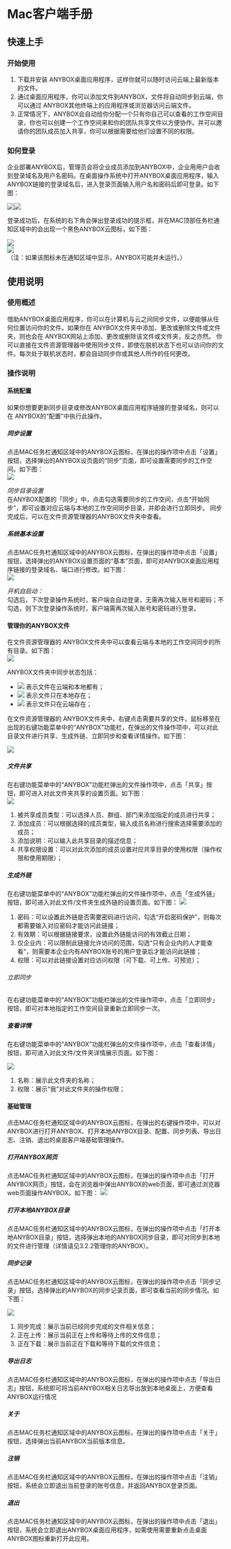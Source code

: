 ---
---

# Mac客户端手册

## 快速上手

### 开始使用
1.  下载并安装 ANYBOX桌⾯应⽤程序，这样你就可以随时访问云端上最新版本的文件。  
2.	通过桌⾯应用程序，你可以添加文件到ANYBOX，文件将自动同步到云端，你可以通过 ANYBOX其他终端上的应用程序或浏览器访问云端文件。  
3.	正常情况下，ANYBOX会自动给你分配一个只有你自己可以查看的工作空间目录，你也可以创建一个工作空间来和你的团队共享文件以方便协作。并可以邀请你的团队成员加入共享，你可以根据需要给他们设置不同的权限。  

### 如何登录
企业部署ANYBOX后，管理员会将企业成员添加到ANYBOX中，企业⽤用户会收到登录域名及用户名密码。在桌面操作系统中打开ANYBOX桌⾯应用程序，输入ANYBOX链接的登录域名后，进入登录页面输入用户名和密码后即可登录。如下图：

![](https://anybox-docs.pek3b.qingstor.com/mac/images/image01.jpg)![](https://anybox-docs.pek3b.qingstor.com/mac/images/image02.jpg)  

登录成功后，在系统的右下角会弹出登录成功的提示框，并在MAC顶部任务栏通知区域中的会出现一个黑色ANYBOX云图标，如下图：  

![](https://anybox-docs.pek3b.qingstor.com/mac/images/image03.jpg)  
![](https://anybox-docs.pek3b.qingstor.com/mac/images/image04.jpg)  
（注：如果该图标未在通知区域中显示，ANYBOX可能并未运行。）

## 使用说明
### 使用概述
借助ANYBOX桌⾯应用程序，你可以在计算机与云之间同步文件，以便能够从任何位置访问你的文件。如果你在 ANYBOX文件夹中添加、更改或删除文件或文件夹，则也会在 ANYBOX网站上添加、更改或删除该文件或文件夹，反之亦然。 你可以直接在文件资源管理器中使用同步文件，即使在脱机状态下也可以访问你的文件。每次处于联机状态时，都会自动同步你或其他人所作的任何更改。  


### 操作说明
#### 系统配置
如果你想要更新同步目录或修改ANYBOX桌⾯应用程序链接的登录域名，则可以在 ANYBOX的“配置”中执行此操作。

##### 同步设置
点击MAC任务栏通知区域中的ANYBOX云图标，在弹出的操作项中点击「设置」按钮，选择弹出的ANYBOX设页面的“同步”页面，即可设置需要同步的工作空间。如下图：  
![](https://anybox-docs.pek3b.qingstor.com/mac/images/image05.jpg)  

*同步目录设置*  
在ANYBOX配置的「同步」中，点击勾选需要同步的工作空间，点击“开始同步”，即可设置对应云端与本地的工作空间同步目录，并即会进行立即同步。
同步完成后，可以在文件资源管理器的ANYBOX文件夹中查看。  

##### 系统基本设置
点击MAC任务栏通知区域中的ANYBOX云图标，在弹出的操作项中点击「设置」按钮，选择弹出的ANYBOX设置页面的“基本”页面，即可对ANYBOX桌⾯应用程序链接的登录域名、端口进行修改。如下图：  
![](https://anybox-docs.pek3b.qingstor.com/mac/images/image06.jpg)  

*开机自启动：*  
勾选后，下次登录操作系统时，客户端会自动登录，无需再次输入账号和密码；不勾选，则下次登录操作系统时，客户端需再次输入账号和密码进行登录。

#### 管理你的ANYBOX文件
在文件资源管理器的 ANYBOX文件夹中可以查看云端与本地的工作空间同步的所有目录。如下图：  
![](https://anybox-docs.pek3b.qingstor.com/mac/images/image07.jpg)  

ANYBOX文件夹中同步状态包括：
- ![](https://anybox-docs.pek3b.qingstor.com/mac/images/icon01.jpg)  表示文件在云端和本地都有；
- ![](https://anybox-docs.pek3b.qingstor.com/mac/images/icon02.jpg)  表示文件只在本地存在；
- ![](https://anybox-docs.pek3b.qingstor.com/mac/images/icon03.jpg)  表示文件只在云端存在；

在文件资源管理器的 ANYBOX文件夹中，右键点击需要共享的文件，鼠标移至在出现的右键功能菜单中的“ANYBOX”功能栏，在弹出的文件操作项中，可以对此目录文件进行共享、生成外链、立即同步和查看详情操作。如下图：

![](https://anybox-docs.pek3b.qingstor.com/mac/images/image11.jpg)  

##### 文件共享  
在右键功能菜单中的“ANYBOX”功能栏弹出的文件操作项中，点击「共享」按钮，即可进入对此文件夹共享的设置页面。如下图：  
![](https://anybox-docs.pek3b.qingstor.com/mac/images/image12.jpg)  

1.	被共享成员类型：可以选择人员、群组、部门来添加指定的成员进行共享；  
2.	添加成员：可以根据选择的成员类型，输⼊成员名称进行搜索选择需要添加的成员；  
3.	添加说明：可以输入此共享目录的描述信息；  
4.	共享权限设置：可以对此次添加的成员设置对应共享目录的使用权限（操作权限和使用期限）；  

##### 生成外链
在右键功能菜单中的“ANYBOX”功能栏弹出的文件操作项中，点击「生成外链」按钮，即可进入对此文件/文件夹生成外链的设置页面。如下图：
![](https://anybox-docs.pek3b.qingstor.com/mac/images/image13.jpg)  

1.	密码：可以设置此外链是否需要密码进行访问，勾选“开启密码保护”，则每次都需要输入对应密码才能访问此链接；  
2.	有效期：可以根据链接要求，设置此外链能访问的有效截止日期；  
3.	仅企业内：可以限制此链接允许访问的范围，勾选“只有企业内的人才能查看”，则需要本企业内有ANYBOX账号的用户登录后才能访问此链接；  
4.	权限：可以对此链接设置对应访问权限（可下载、可上传、可预览）；  

###### 立即同步
在右键功能菜单中的“ANYBOX”功能栏弹出的文件操作项中，点击「立即同步」按钮，即可对本地指定的工作空间目录重新立即同步一次。  

##### 查看详情
在右键功能菜单中的“ANYBOX”功能栏弹出的文件操作项中，点击「查看详情」按钮，即可进入对此文件/文件夹详情展示页面。如下图：  

![](https://anybox-docs.pek3b.qingstor.com/mac/images/image14.jpg)  

1.	名称：展示此文件夹的名称；  
2.	权限：展示“我”对此文件夹的操作权限；  

#### 基础管理
点击MAC任务栏通知区域中的ANYBOX云图标，在弹出的右键操作项中，可以对ANYBOX进行打开ANYBOX、打开本地ANYBOX目录、配置、同步列表、导出日志、注销、退出的桌面客户端基础管理操作。  

##### 打开ANYBOX网页
点击MAC任务栏通知区域中的ANYBOX云图标，在弹出的操作项中点击「打开ANYBOX网页」按钮，会在浏览器中弹出ANYBOX的web页面，即可通过浏览器web页面操作ANYBOX。如下图：
![](https://anybox-docs.pek3b.qingstor.com/mac/images/image15.jpg)  


##### 打开本地ANYBOX目录
点击MAC任务栏通知区域中的ANYBOX云图标，在弹出的操作项中点击「打开本地ANYBOX目录」按钮，选择弹出本地的ANYBOX同步目录，即可对同步到本地的文件进行管理（详情请见3.2.2管理你的ANYBOX）。  

##### 同步记录
点击MAC任务栏通知区域中的ANYBOX云图标，在弹出的操作项中点击「同步记录」按钮，选择弹出的ANYBOX的同步记录页面，即可查看当前的同步情况。如下图：  

![](https://anybox-docs.pek3b.qingstor.com/mac/images/image16.jpg)  

1.	同步完成：展示当前已经同步完成的文件相关信息；  
2.	正在上传：展示当前正在上传和等待上传的文件信息；  
3.	正在下载：展示当前正在下载和等待下载的文件信息；  

##### 导出日志
点击MAC任务栏通知区域中的ANYBOX云图标，在弹出的操作项中点击「导出日志」按钮，系统即可将当前ANYBOX相关日志导出放到本地桌面上，方便查看ANYBOX运行情况
##### 关于
点击MAC任务栏通知区域中的ANYBOX云图标，在弹出的操作项中点击「关于」按钮，选择弹出当前ANYBOX当前版本信息。
##### 注销
点击MAC任务栏通知区域中的ANYBOX云图标，在弹出的操作项中点击「注销」按钮，系统会立即退出当前登录的账号信息，并返回ANYBOX登录页面。
##### 退出
点击MAC任务栏通知区域中的ANYBOX云图标，在弹出的操作项中点击「退出」按钮，系统会立即退出ANYBOX桌面应用程序，如需使用需要重新点击桌面ANYBOX图标重新打开此应用。

